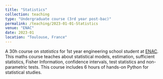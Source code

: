 ```yaml
---
title: "Statistics"
collection: teaching
type: "Undergraduate course (3rd year post-bac)"
permalink: /teaching/2023-01-01-Statistics
venue: "ENAC"
date: 2023-01
location: "Toulouse, France"
---
```


A 30h course on _statistics_ for 1st year engineering school student at [ENAC](https://enac.fr/). This maths course teaches about statistical models, estimation, sufficient statistics, Fisher Information, confidence intervals, test statistics and non-parametric tests. This course includes 6 hours of hands-on Python for statistical studies.
